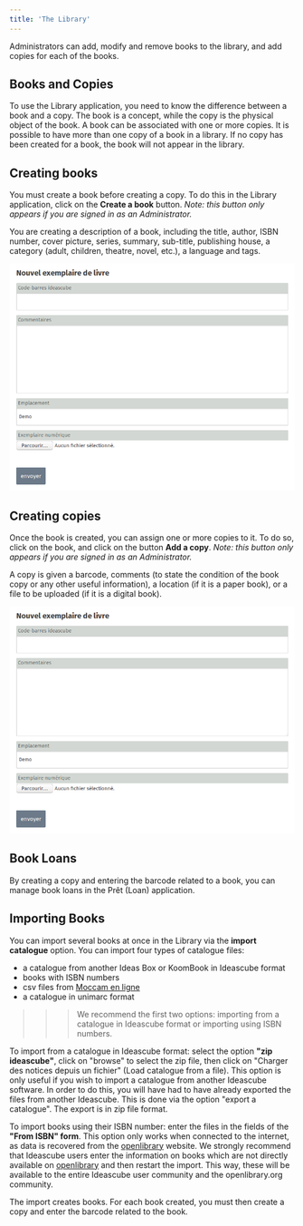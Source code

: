 ```yaml
---
title: 'The Library'
---
```


Administrators can add, modify and remove books to the library, and add copies for each of the books.

## Books and Copies

To use the Library application, you need to know the difference between a book and a copy. The book is a concept, while the copy is the physical object of the book. A book can be associated with one or more copies. It is possible to have more than one copy of a book in a library. If no copy has been created for a book, the book will not appear in the library.

## Creating books

You must create a book before creating a copy. To do this in the Library application, click on the **Create a book** button.  _Note: this button only appears if you are signed in as an Administrator._

You are creating a description of a book, including the title, author, ISBN number, cover picture, series, summary, sub-title, publishing house, a category (adult, children, theatre, novel, etc.), a language and tags.

![](bibliotheque-exemplaire.png)

## Creating copies

Once the book is created, you can assign one or more copies to it. To do so, click on the book, and click on the button **Add a copy**. _Note: this button only appears if you are signed in as an Administrator._

A copy is given a barcode, comments (to state the condition of the book copy or any other useful information), a location (if it is a paper book), or a file to be uploaded (if it is a digital book).

![](bibliotheque-exemplaire.png)

## Book Loans

By creating a copy and entering the barcode related to a book, you can manage book loans in the Prêt (Loan) application.

## Importing Books

You can import several books at once in the Library via the **import catalogue** option. You can import four types of catalogue files:

- a catalogue from another Ideas Box or KoomBook in Ideascube format 
- books with ISBN numbers
- csv files from [Moccam en ligne](http://www.moccam-en-ligne.fr/)
- a catalogue in unimarc format

>>>We recommend the first two options: importing from a catalogue in Ideascube format or importing using ISBN numbers.

To import from a catalogue in Ideascube format: select the option **"zip ideascube"**, click on "browse" to select the zip file, then click on "Charger des notices depuis un fichier" (Load catalogue from a file). This option is only useful if you wish to import a catalogue from another Ideascube software. In order to do this, you will have had to have already exported the files from another Ideascube. This is done via the option "export a catalogue". The export is in zip file format.

To import books using their ISBN number: enter the files in the fields of the **"From ISBN" form**. This option only works when connected to the internet, as data is recovered from the [openlibrary](http://openlibrary.org/) website. We strongly recommend that Ideascube users enter the information on books which are not directly available on [openlibrary](http://openlibrary.org/) and then restart the import. This way, these will be available to the entire Ideascube user community and the openlibrary.org community.

The import creates books. For each book created, you must then create a copy and enter the barcode related to the book.